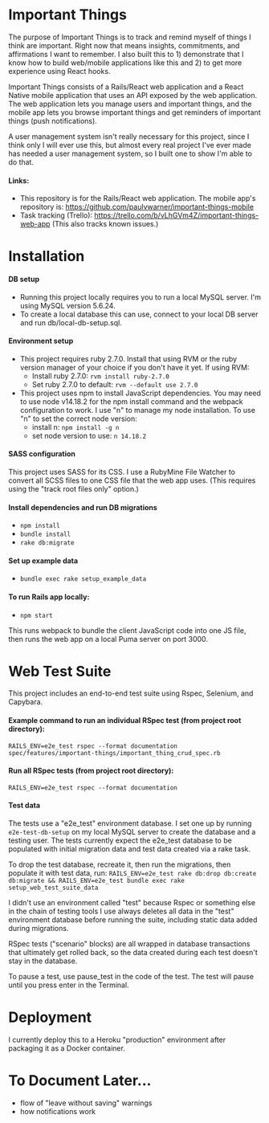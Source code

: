 # Important Things

The purpose of Important Things is to track and remind myself of things I think are important. Right now that means insights, commitments, and affirmations I want to remember. I also built this to 1) demonstrate that I know how to build web/mobile applications like this and 2) to get more experience using React hooks.

Important Things consists of a Rails/React web application and a React Native mobile application that uses an API exposed by the web application. The web application lets you manage users and important things, and the mobile app lets you browse important things and get reminders of important things (push notifications).

A user management system isn't really necessary for this project, since I think only I will ever use this, but almost every real project I've ever made has needed a user management system, so I built one to show I'm able to do that.

#### Links:
- This repository is for the Rails/React web application. The mobile app's repository is: https://github.com/paulvwarner/important-things-mobile
- Task tracking (Trello): https://trello.com/b/vLhGVm4Z/important-things-web-app (This also tracks known issues.)



# Installation

#### DB setup
- Running this project locally requires you to run a local MySQL server.  I'm using MySQL version 5.6.24.
- To create a local database this can use, connect to your local DB server and run db/local-db-setup.sql.

#### Environment setup
- This project requires ruby 2.7.0.  Install that using RVM or the ruby version manager of your choice if you don't have it yet. If using RVM:
  - Install ruby 2.7.0: `rvm install ruby-2.7.0`
  - Set ruby 2.7.0 to default: `rvm --default use 2.7.0`
- This project uses npm to install JavaScript dependencies. You may need to use node v14.18.2 for the npm install command and the webpack configuration to work. I use "n" to manage my node installation. To use "n" to set the correct node version:
  - install n: `npm install -g n`
  - set node version to use: `n 14.18.2`

#### SASS configuration
This project uses SASS for its CSS.  I use a RubyMine File Watcher to convert all SCSS files to one CSS file that the web app uses.
(This requires using the "track root files only" option.)

#### Install dependencies and run DB migrations
- `npm install`
- `bundle install`
- `rake db:migrate`

#### Set up example data
- `bundle exec rake setup_example_data`

#### To run Rails app locally:
- `npm start`

This runs webpack to bundle the client JavaScript code into one JS file, then runs the web app on a local Puma server on port 3000.



# Web Test Suite

This project includes an end-to-end test suite using Rspec, Selenium, and Capybara.

#### Example command to run an individual RSpec test (from project root directory):
`RAILS_ENV=e2e_test rspec --format documentation spec/features/important-things/important_thing_crud_spec.rb`

#### Run all RSpec tests (from project root directory):
`RAILS_ENV=e2e_test rspec --format documentation`

#### Test data
The tests use a "e2e_test" environment database.  I set one up by running `e2e-test-db-setup` on my local MySQL server to create the database and a testing user.  The tests currently expect the e2e_test database to be populated with initial migration data and test data created via a rake task.

To drop the test database, recreate it, then run the migrations, then populate it with test data, run:
`RAILS_ENV=e2e_test rake db:drop db:create db:migrate && RAILS_ENV=e2e_test bundle exec rake setup_web_test_suite_data`

I didn't use an environment called "test" because Rspec or something else in the chain of testing tools I use always deletes all data in the "test" environment database before running the suite, including static data added during migrations.

RSpec tests ("scenario" blocks) are all wrapped in database transactions that ultimately get rolled back, so the data created during each test doesn't stay in the database.

To pause a test, use pause_test in the code of the test.  The test will pause until you press enter in the Terminal.



# Deployment
I currently deploy this to a Heroku "production" environment after packaging it as a Docker container.



# To Document Later...
- flow of "leave without saving" warnings
- how notifications work
